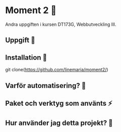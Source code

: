 # Moment 2 🌻
Andra uppgiften i kursen DT173G, Webbutveckling III. 
## Uppgift 🌱

## Installation 🌟
git clone(https://github.com/linemaria/moment2/)

## Varför automatisering? 💫

## Paket och verktyg som använts ⚡️

## Hur använder jag detta projekt? 🌿
